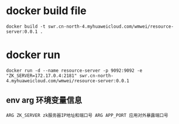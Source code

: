 
# docker build file
`
    docker build -t swr.cn-north-4.myhuaweicloud.com/wmwei/resource-server:0.0.1 .
`

# docker run
`
    docker run -d --name resource-server -p 9092:9092 -e "ZK_SERVER=172.17.0.4:2181" swr.cn-north-4.myhuaweicloud.com/wmwei/resource-server:0.0.1
`

## env arg 环境变量信息
`
    ARG ZK_SERVER zk服务器IP地址和端口号
    ARG APP_PORT 应用对外暴露端口号
`